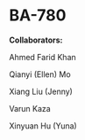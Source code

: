 # BA-780
**Collaborators:**

Ahmed Farid Khan

Qianyi (Ellen) Mo

Xiang Liu (Jenny)

Varun Kaza

Xinyuan Hu (Yuna)
 
 
